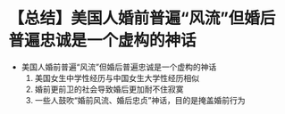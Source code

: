 # 【总结】美国人婚前普遍“风流”但婚后普遍忠诚是一个虚构的神话

-   美国人婚前普遍“风流”但婚后普遍忠诚是一个虚构的神话
    1.  美国女生中学性经历与中国女生大学性经历相似
    2.  婚前更前卫的社会导致婚后更加耐不住寂寞
    3.  一些人鼓吹“婚前风流、婚后忠贞”神话，目的是掩盖婚前行为